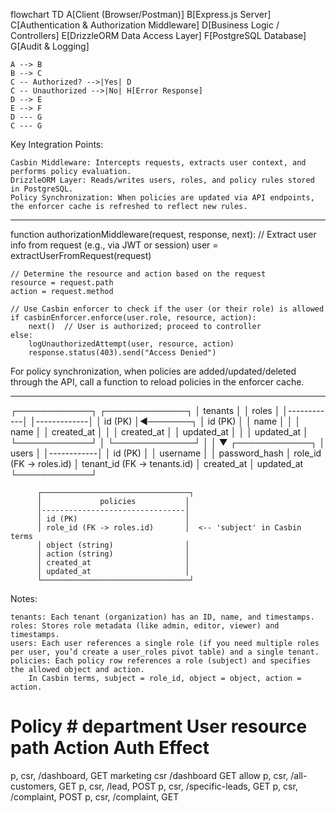 flowchart TD
    A[Client (Browser/Postman)]
    B[Express.js Server]
    C[Authentication & Authorization Middleware]
    D[Business Logic / Controllers]
    E[DrizzleORM Data Access Layer]
    F[PostgreSQL Database]
    G[Audit & Logging]

    A --> B
    B --> C
    C -- Authorized? -->|Yes| D
    C -- Unauthorized -->|No| H[Error Response]
    D --> E
    E --> F
    D --- G
    C --- G

Key Integration Points:

    Casbin Middleware: Intercepts requests, extracts user context, and performs policy evaluation.
    DrizzleORM Layer: Reads/writes users, roles, and policy rules stored in PostgreSQL.
    Policy Synchronization: When policies are updated via API endpoints, the enforcer cache is refreshed to reflect new rules.

------------------------------------------------------------------------------------------------------------------------

function authorizationMiddleware(request, response, next):
    // Extract user info from request (e.g., via JWT or session)
    user = extractUserFromRequest(request)
    
    // Determine the resource and action based on the request
    resource = request.path
    action = request.method
    
    // Use Casbin enforcer to check if the user (or their role) is allowed
    if casbinEnforcer.enforce(user.role, resource, action):
        next()  // User is authorized; proceed to controller
    else:
        logUnauthorizedAttempt(user, resource, action)
        response.status(403).send("Access Denied")

For policy synchronization, when policies are added/updated/deleted through the API, call a function to reload policies in the enforcer cache.

----------------------------------------------------------------------------------------------------------------

┌────────────┐          ┌─────────────┐
│  tenants   │          │    roles    │
│------------│          │-------------│
│ id (PK)    │◄───────┐ │ id (PK)     │
│ name       │        │ │ name        │
│ created_at │        │ │ created_at  │
│ updated_at │        │ │ updated_at  │
└────────────┘        │ └─────────────┘
                      │
                      │
                      ▼
                 ┌────────────┐
                 │   users    │
                 │------------│
                 │ id (PK)    │
                 │ username   │
                 │ password_hash
                 │ role_id (FK -> roles.id)
                 │ tenant_id (FK -> tenants.id)
                 │ created_at
                 │ updated_at
                 └────────────┘

          ┌─────────────────────────────────┐
          │             policies           │
          │--------------------------------│
          │ id (PK)                        │
          │ role_id (FK -> roles.id)       │  <-- 'subject' in Casbin terms
          │ object (string)                │
          │ action (string)                │
          │ created_at                     │
          │ updated_at                     │
          └─────────────────────────────────┘

Notes:

    tenants: Each tenant (organization) has an ID, name, and timestamps.
    roles: Stores role metadata (like admin, editor, viewer) and timestamps.
    users: Each user references a single role (if you need multiple roles per user, you’d create a user_roles pivot table) and a single tenant.
    policies: Each policy row references a role (subject) and specifies the allowed object and action.
        In Casbin terms, subject = role_id, object = object, action = action.






# Policy                                    # department            User            resource path           Action      Auth Effect
p, csr, /dashboard, GET                     marketing               csr             /dashboard              GET         allow
p, csr, /all-customers, GET
p, csr, /lead, POST
p, csr, /specific-leads, GET
p, csr, /complaint, POST
p, csr, /complaint, GET